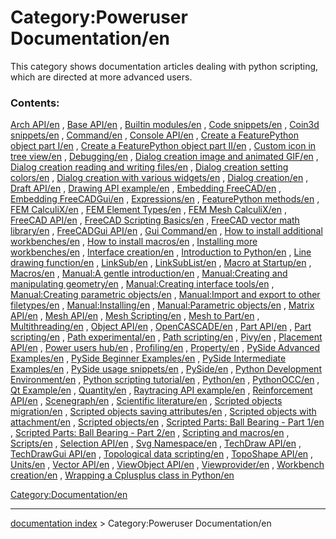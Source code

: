 # Category:Poweruser Documentation/en
This category shows documentation articles dealing with python scripting, which are directed at more advanced users.

### Contents:

[Arch API/en](Arch_API/en.md) , [Base API/en](Base_API/en.md) , [Builtin modules/en](Builtin_modules/en.md) , [Code snippets/en](Code_snippets/en.md) , [Coin3d snippets/en](Coin3d_snippets/en.md) , [Command/en](Command/en.md) , [Console API/en](Console_API/en.md) , [Create a FeaturePython object part I/en](Create_a_FeaturePython_object_part_I/en.md) , [Create a FeaturePython object part II/en](Create_a_FeaturePython_object_part_II/en.md) , [Custom icon in tree view/en](Custom_icon_in_tree_view/en.md) , [Debugging/en](Debugging/en.md) , [Dialog creation image and animated GIF/en](Dialog_creation_image_and_animated_GIF/en.md) , [Dialog creation reading and writing files/en](Dialog_creation_reading_and_writing_files/en.md) , [Dialog creation setting colors/en](Dialog_creation_setting_colors/en.md) , [Dialog creation with various widgets/en](Dialog_creation_with_various_widgets/en.md) , [Dialog creation/en](Dialog_creation/en.md) , [Draft API/en](Draft_API/en.md) , [Drawing API example/en](Drawing_API_example/en.md) , [Embedding FreeCAD/en](Embedding_FreeCAD/en.md) , [Embedding FreeCADGui/en](Embedding_FreeCADGui/en.md) , [Expressions/en](Expressions/en.md) , [FeaturePython methods/en](FeaturePython_methods/en.md) , [FEM CalculiX/en](FEM_CalculiX/en.md) , [FEM Element Types/en](FEM_Element_Types/en.md) , [FEM Mesh CalculiX/en](FEM_Mesh_CalculiX/en.md) , [FreeCAD API/en](FreeCAD_API/en.md) , [FreeCAD Scripting Basics/en](FreeCAD_Scripting_Basics/en.md) , [FreeCAD vector math library/en](FreeCAD_vector_math_library/en.md) , [FreeCADGui API/en](FreeCADGui_API/en.md) , [Gui Command/en](Gui_Command/en.md) , [How to install additional workbenches/en](How_to_install_additional_workbenches/en.md) , [How to install macros/en](How_to_install_macros/en.md) , [Installing more workbenches/en](Installing_more_workbenches/en.md) , [Interface creation/en](Interface_creation/en.md) , [Introduction to Python/en](Introduction_to_Python/en.md) , [Line drawing function/en](Line_drawing_function/en.md) , [LinkSub/en](LinkSub/en.md) , [LinkSubList/en](LinkSubList/en.md) , [Macro at Startup/en](Macro_at_Startup/en.md) , [Macros/en](Macros/en.md) , [Manual:A gentle introduction/en](Manual:A_gentle_introduction/en.md) , [Manual:Creating and manipulating geometry/en](Manual:Creating_and_manipulating_geometry/en.md) , [Manual:Creating interface tools/en](Manual:Creating_interface_tools/en.md) , [Manual:Creating parametric objects/en](Manual:Creating_parametric_objects/en.md) , [Manual:Import and export to other filetypes/en](Manual:Import_and_export_to_other_filetypes/en.md) , [Manual:Installing/en](Manual:Installing/en.md) , [Manual:Parametric objects/en](Manual:Parametric_objects/en.md) , [Matrix API/en](Matrix_API/en.md) , [Mesh API/en](Mesh_API/en.md) , [Mesh Scripting/en](Mesh_Scripting/en.md) , [Mesh to Part/en](Mesh_to_Part/en.md) , [Multithreading/en](Multithreading/en.md) , [Object API/en](Object_API/en.md) , [OpenCASCADE/en](OpenCASCADE/en.md) , [Part API/en](Part_API/en.md) , [Part scripting/en](Part_scripting/en.md) , [Path experimental/en](Path_experimental/en.md) , [Path scripting/en](Path_scripting/en.md) , [Pivy/en](Pivy/en.md) , [Placement API/en](Placement_API/en.md) , [Power users hub/en](Power_users_hub/en.md) , [Profiling/en](Profiling/en.md) , [Property/en](Property/en.md) , [PySide Advanced Examples/en](PySide_Advanced_Examples/en.md) , [PySide Beginner Examples/en](PySide_Beginner_Examples/en.md) , [PySide Intermediate Examples/en](PySide_Intermediate_Examples/en.md) , [PySide usage snippets/en](PySide_usage_snippets/en.md) , [PySide/en](PySide/en.md) , [Python Development Environment/en](Python_Development_Environment/en.md) , [Python scripting tutorial/en](Python_scripting_tutorial/en.md) , [Python/en](Python/en.md) , [PythonOCC/en](PythonOCC/en.md) , [Qt Example/en](Qt_Example/en.md) , [Quantity/en](Quantity/en.md) , [Raytracing API example/en](Raytracing_API_example/en.md) , [Reinforcement API/en](Reinforcement_API/en.md) , [Scenegraph/en](Scenegraph/en.md) , [Scientific literature/en](Scientific_literature/en.md) , [Scripted objects migration/en](Scripted_objects_migration/en.md) , [Scripted objects saving attributes/en](Scripted_objects_saving_attributes/en.md) , [Scripted objects with attachment/en](Scripted_objects_with_attachment/en.md) , [Scripted objects/en](Scripted_objects/en.md) , [Scripted Parts: Ball Bearing - Part 1/en](Scripted_Parts:_Ball_Bearing_-_Part_1/en.md) , [Scripted Parts: Ball Bearing - Part 2/en](Scripted_Parts:_Ball_Bearing_-_Part_2/en.md) , [Scripting and macros/en](Scripting_and_macros/en.md) , [Scripts/en](Scripts/en.md) , [Selection API/en](Selection_API/en.md) , [Svg Namespace/en](Svg_Namespace/en.md) , [TechDraw API/en](TechDraw_API/en.md) , [TechDrawGui API/en](TechDrawGui_API/en.md) , [Topological data scripting/en](Topological_data_scripting/en.md) , [TopoShape API/en](TopoShape_API/en.md) , [Units/en](Units/en.md) , [Vector API/en](Vector_API/en.md) , [ViewObject API/en](ViewObject_API/en.md) , [Viewprovider/en](Viewprovider/en.md) , [Workbench creation/en](Workbench_creation/en.md) , [Wrapping a Cplusplus class in Python/en](Wrapping_a_Cplusplus_class_in_Python/en.md)

[Category:Documentation/en](Category:Documentation/en.md)

---
[documentation index](../README.md) > Category:Poweruser Documentation/en
